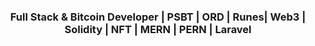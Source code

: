<h3 align="center">Full Stack & Bitcoin Developer | PSBT | ORD | Runes| Web3  | Solidity | NFT | MERN | PERN | Laravel </h3>
